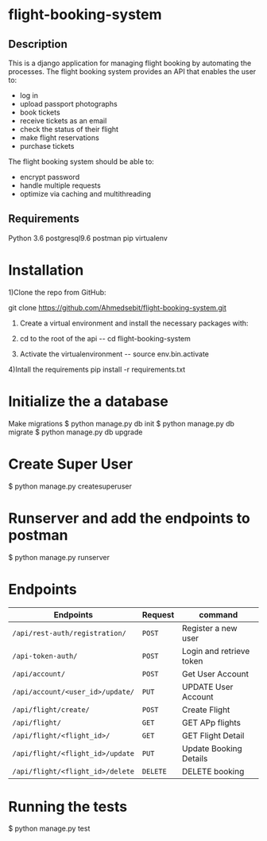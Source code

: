 # flight-booking-system


## Description

This is a django application for managing flight booking by automating the processes. The flight booking system provides an API that enables the user to:
* log in
* upload passport photographs
* book tickets
* receive tickets as an email
* check the status of their flight
* make flight reservations
* purchase tickets

The flight booking system should be able to:
* encrypt password
* handle multiple requests
* optimize via caching and multithreading

## Requirements

Python 3.6
postgresql9.6
postman
pip
virtualenv

# Installation

1)Clone the repo from GitHub:

git clone https://github.com/Ahmedsebit/flight-booking-system.git

1) Create a virtual environment and install the necessary packages with:

2) cd to the root of the api -- cd flight-booking-system

3) Activate the virtualenvironment -- source env.bin.activate

4)Intall the requirements pip install -r requirements.txt

# Initialize the a database

Make migrations
$ python manage.py db init
$ python manage.py db migrate
$ python manage.py db upgrade

# Create Super User

$ python manage.py createsuperuser

# Runserver and add the endpoints to postman

$ python manage.py runserver

# Endpoints
| Endpoints                                  | Request| command                 |
| ------------------------------------------ | -------| ------------------------|
| `/api/rest-auth/registration/`             |`POST`  | Register a new user     |
| `/api-token-auth/`                         |`POST`  | Login and retrieve token|
| `/api/account/`                            |`POST`  | Get User Account        |
| `/api/account/<user_id>/update/`           |`PUT`   | UPDATE User Account     |
| `/api/flight/create/`                      |`POST`  | Create Flight           |
| `/api/flight/`                             |`GET`   | GET APp flights         |
| `/api/flight/<flight_id>/`                 |`GET`   | GET Flight Detail       |
| `/api/flight/<flight_id>/update`           |`PUT`   | Update Booking Details  |
| `/api/flight/<flight_id>/delete`           |`DELETE`| DELETE booking          |


# Running the tests

 $ python manage.py test
